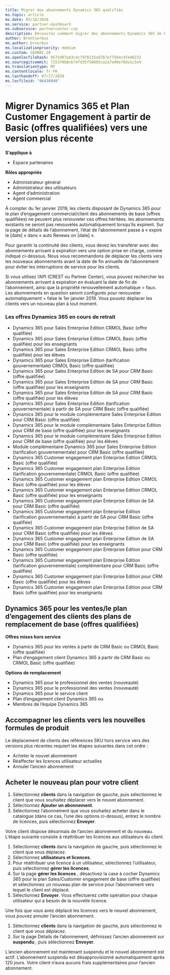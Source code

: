 ```yaml
---
title: Migrer des abonnements Dynamics 365 qualifiés
ms.topic: article
ms.date: 05/18/2020
ms.service: partner-dashboard
ms.subservice: partnercenter-csp
description: Découvrez comment migrer des abonnements Dynamics 365 de base qualifiés vers un nouvel abonnement avant l’expiration des abonnements existants.
author: Brentserbus
ms.author: brserbus
ms.localizationpriority: medium
ms.custom: SEOMAY.20
ms.openlocfilehash: 8575d87ab3c4c7970135a87b7ef7564c4fe06232
ms.sourcegitcommit: 7153f0b8c67efd35f58695ca2a7e00e70da1c5e9
ms.translationtype: MT
ms.contentlocale: fr-FR
ms.lasthandoff: 07/17/2020
ms.locfileid: "86436848"
---
```

# <a name="migrate-dynamics-365-and-customer-engagement-plan-from-basic-qualified-offers-to-newer-versions"></a>Migrer Dynamics 365 et Plan Customer Engagement à partir de Basic (offres qualifiées) vers une version plus récente

**S’applique à**

-  Espace partenaires

**Rôles appropriés**
-   Administrateur général
-   Administrateur des utilisateurs
-   Agent d’administration
-   Agent commercial

À compter du 1er janvier 2019, les clients disposant de Dynamics 365 pour le plan d’engagement commercial/client des abonnements de base (offres qualifiées) ne peuvent plus renouveler ces offres héritées. les abonnements existants ne seront pas renouvelés automatiquement lorsqu’ils expirent. Sur la page de détails de l’abonnement, l’état de l’abonnement passe à « expire le [date] » dans « auto Renews on [date] ». 

Pour garantir la continuité des clients, vous devez les transférer avec des abonnements arrivant à expiration vers une option prise en charge, comme indiqué ci-dessous. Nous vous recommandons de déplacer les clients vers les nouveaux abonnements avant la date de fin annuelle de l’abonnement pour éviter les interruptions de service pour les clients.

Si vous utilisez l’API (CREST ou Partner Center), vous pouvez rechercher les abonnements arrivant à expiration en évaluant la date de fin de l’abonnement, ainsi que la propriété renouvellement automatique = faux. Les abonnements en question seront configurés pour renouveler automatiquement = false le 1er janvier 2019. Vous pouvez déplacer les clients vers un nouveau plan à tout moment. 

### <a name="the-dynamics-365-offers-being-retired"></a>Les offres Dynamics 365 en cours de retrait

- Dynamics 365 pour Sales Enterprise Edition CRMOL Basic (offre qualifiée)
- Dynamics 365 pour Sales Enterprise Edition CRMOL Basic (offre qualifiée) pour les enseignants
- Dynamics 365 pour Sales Enterprise Edition CRMOL Basic (offre qualifiée) pour les élèves
- Dynamics 365 pour Sales Enterprise Edition (tarification gouvernementale) CRMOL Basic (offre qualifiée)
- Dynamics 365 pour Sales Enterprise Edition de SA pour CRM Basic (offre qualifiée)
- Dynamics 365 pour Sales Enterprise Edition de SA pour CRM Basic (offre qualifiée) pour les enseignants
- Dynamics 365 pour Sales Enterprise Edition de SA pour CRM Basic (offre qualifiée) pour les élèves
- Dynamics 365 pour Sales Enterprise Edition (tarification gouvernementale) à partir de SA pour CRM Basic (offre qualifiée)
- Dynamics 365 pour le module complémentaire Sales Enterprise Edition pour CRM Basic (offre qualifiée)
- Dynamics 365 pour le module complémentaire Sales Enterprise Edition pour CRM de base (offre qualifiée) pour les enseignants
- Dynamics 365 pour le module complémentaire Sales Enterprise Edition pour CRM de base (offre qualifiée) pour les élèves
- Module complémentaire Dynamics 365 pour Sales Enterprise Edition (tarification gouvernementale) pour CRM Basic (offre qualifiée)
- Dynamics 365 Customer engagement plan Enterprise Edition CRMOL Basic (offre qualifiée)
- Dynamics 365 Customer engagement plan Enterprise Edition (tarification gouvernementale) CRMOL Basic (offre qualifiée)
- Dynamics 365 Customer engagement plan Enterprise Edition CRMOL Basic (offre qualifiée) pour les élèves
- Dynamics 365 Customer engagement plan Enterprise Edition CRMOL Basic (offre qualifiée) pour les enseignants
- Dynamics 365 Customer engagement plan Enterprise Edition de SA pour CRM Basic (offre qualifiée)
- Dynamics 365 Customer engagement plan Enterprise Edition (tarification gouvernementale) à partir de SA pour CRM Basic (offre qualifiée)
- Dynamics 365 Customer engagement plan Enterprise Edition de SA pour CRM Basic (offre qualifiée) pour les élèves
- Dynamics 365 Customer engagement plan Enterprise Edition de SA pour CRM Basic (offre qualifiée) pour les enseignants
- Dynamics 365 Customer engagement plan Enterprise Edition pour CRM Basic (offre qualifiée)
- Dynamics 365 Customer engagement plan Enterprise Edition (tarification gouvernementale) complémentaire pour CRM Basic (offre qualifiée)
- Dynamics 365 Customer engagement plan Enterprise Edition pour CRM Basic (offre qualifiée) pour les élèves
- Dynamics 365 Customer engagement plan Enterprise Edition pour CRM Basic (offre qualifiée) pour les enseignants



## <a name="dynamics-365-for-sales-customer-engagement-plan-from-basic-qualified-offers-replacement-plans"></a>Dynamics 365 pour les ventes/le plan d’engagement des clients des plans de remplacement de base (offres qualifiées)

**Offres mises hors service**   

- Dynamics 365 pour les ventes à partir de CRM Basic ou CRMOL Basic (offre qualifiée)
- Plan d’engagement client Dynamics 365 à partir de CRM Basic ou CRMOL Basic (offre qualifiée)

**Options de remplacement**
- Dynamics 365 pour le professionnel des ventes (nouveauté)
- Dynamics 365 pour le professionnel des ventes (nouveauté)
- Dynamics 365 pour le service client
- Plan d’engagement client Dynamics 365 ou
- Membres de l’équipe Dynamics 365



## <a name="transition-customers-to-new-product-plans"></a>Accompagner les clients vers les nouvelles formules de produit

Le déplacement de clients des références SKU hors service vers des versions plus récentes requiert les étapes suivantes dans cet ordre :

- Acheter le nouvel abonnement
- Réaffecter les licences utilisateur actuelles
- Annuler l’ancien abonnement

## <a name="purchase-the-new-plan-for-your-customer"></a>Acheter le nouveau plan pour votre client

1. Sélectionnez **clients** dans la navigation de gauche, puis sélectionnez le client que vous souhaitez déplacer vers le nouvel abonnement.
2. Sélectionnez **Ajouter un abonnement**.
3. Sélectionnez l’abonnement que vous souhaitez acheter dans le catalogue (dans ce cas, l’une des options ci-dessus), entrez le nombre de licences, puis sélectionnez **Envoyer**. 

Votre client dispose désormais de l’ancien abonnement et du nouveau. L’étape suivante consiste à réattribuer les licences aux utilisateurs du client.

1. Sélectionnez **clients** dans la navigation de gauche, puis sélectionnez le client que vous déplacez.
2. Sélectionnez **utilisateurs et licences**.
3. Pour réattribuer une licence à un utilisateur, sélectionnez l’utilisateur, puis sélectionnez **gérer les licences**. 
4. Sur la page **gérer les licences** , désactivez la case à cocher Dynamics 365 pour le plan Sales/Customer engagement de base (offre qualifiée) et sélectionnez un nouveau plan de service pour l’abonnement vers lequel le client est déplacé. 
5. Sélectionnez **Envoyer**. Vous effectuerez cette opération pour chaque utilisateur qui a besoin de la nouvelle licence. 

Une fois que vous avez déplacé les licences vers le nouvel abonnement, vous pouvez annuler l’ancien abonnement. 

1. Sélectionnez **clients** dans la navigation de gauche, puis sélectionnez le client que vous déplacez.
2. Sur la page Détails de l’abonnement, définissez l’ancien abonnement sur **suspendu** , puis sélectionnez **Envoyer**.

L’ancien abonnement est maintenant suspendu et le nouvel abonnement est actif. L’abonnement suspendu est désapprovisionné automatiquement après 120 jours. Votre client n’aura aucuns frais supplémentaires pour l’ancien abonnement.
 

 




